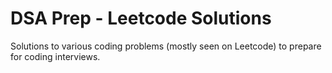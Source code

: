 # DSA Prep - Leetcode Solutions
Solutions to various coding problems (mostly seen on Leetcode) to prepare for coding interviews.